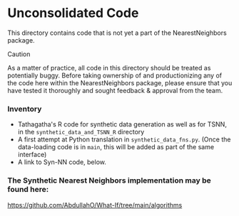 # Unconsolidated Code
This directory contains code that is not yet a part of the NearestNeighbors package.

> [!CAUTION]
> As a matter of practice, all code in this directory should be treated as potentially buggy. Before taking ownership of and productionizing any of the code here within the NearestNeighbors package, please ensure that you have tested it thoroughly and sought feedback & approval from the team.

### Inventory
- Tathagatha's R code for synthetic data generation as well as for TSNN, in the `synthetic_data_and_TSNN_R` directory
- A first attempt at Python translation in `synthetic_data_fns.py`. (Once the data-loading code is in `main`, this will be added as part of the same interface)
- A link to Syn-NN code, below.


### The Synthetic Nearest Neighbors implementation may be found here:
https://github.com/AbdullahO/What-If/tree/main/algorithms